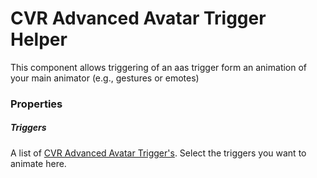 # CVR Advanced Avatar Trigger Helper
This component allows triggering of an aas trigger form an animation of your main animator (e.g., gestures or emotes)

### Properties

##### Triggers
A list of [CVR Advanced Avatar Trigger's](aas-trigger.md). Select the triggers you want to animate here.
